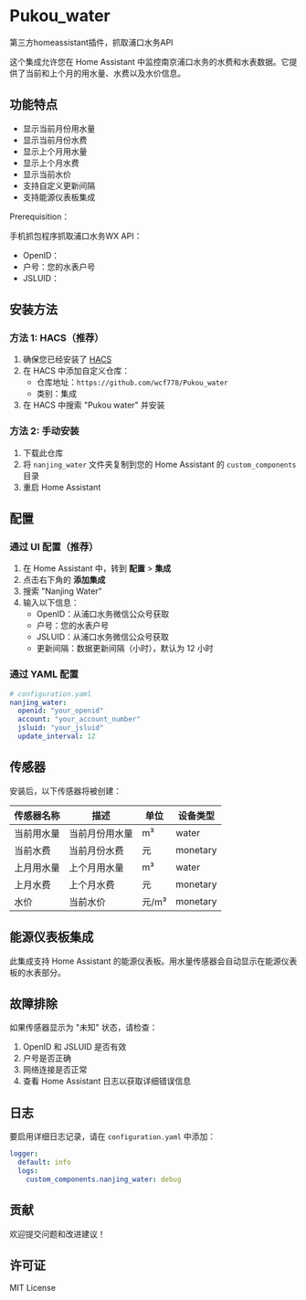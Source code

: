 # Pukou_water
第三方homeassistant插件，抓取浦口水务API

这个集成允许您在 Home Assistant 中监控南京浦口水务的水费和水表数据。它提供了当前和上个月的用水量、水费以及水价信息。

## 功能特点
- 显示当前月份用水量
- 显示当前月份水费
- 显示上个月用水量
- 显示上个月水费
- 显示当前水价
- 支持自定义更新间隔
- 支持能源仪表板集成

Prerequisition：

手机抓包程序抓取浦口水务WX API：

   - OpenID：
   - 户号：您的水表户号
   - JSLUID：



## 安装方法

### 方法 1: HACS（推荐）

1. 确保您已经安装了 [HACS](https://hacs.xyz/)
2. 在 HACS 中添加自定义仓库：
   - 仓库地址：`https://github.com/wcf778/Pukou_water`
   - 类别：集成
3. 在 HACS 中搜索 "Pukou water" 并安装

### 方法 2: 手动安装

1. 下载此仓库
2. 将 `nanjing_water` 文件夹复制到您的 Home Assistant 的 `custom_components` 目录
3. 重启 Home Assistant

## 配置

### 通过 UI 配置（推荐）

1. 在 Home Assistant 中，转到 **配置** > **集成**
2. 点击右下角的 **添加集成**
3. 搜索 "Nanjing Water"
4. 输入以下信息：
   - OpenID：从浦口水务微信公众号获取
   - 户号：您的水表户号
   - JSLUID：从浦口水务微信公众号获取
   - 更新间隔：数据更新间隔（小时），默认为 12 小时

### 通过 YAML 配置

```yaml
# configuration.yaml
nanjing_water:
  openid: "your_openid"
  account: "your_account_number"
  jsluid: "your_jsluid"
  update_interval: 12
```

## 传感器

安装后，以下传感器将被创建：

| 传感器名称 | 描述 | 单位 | 设备类型 |
|------------|------|------|----------|
| 当前用水量 | 当前月份用水量 | m³ | water |
| 当前水费 | 当前月份水费 | 元 | monetary |
| 上月用水量 | 上个月用水量 | m³ | water |
| 上月水费 | 上个月水费 | 元 | monetary |
| 水价 | 当前水价 | 元/m³ | monetary |

## 能源仪表板集成

此集成支持 Home Assistant 的能源仪表板。用水量传感器会自动显示在能源仪表板的水表部分。

## 故障排除

如果传感器显示为 "未知" 状态，请检查：

1. OpenID 和 JSLUID 是否有效
2. 户号是否正确
3. 网络连接是否正常
4. 查看 Home Assistant 日志以获取详细错误信息

## 日志

要启用详细日志记录，请在 `configuration.yaml` 中添加：

```yaml
logger:
  default: info
  logs:
    custom_components.nanjing_water: debug
```

## 贡献

欢迎提交问题和改进建议！

## 许可证

MIT License
